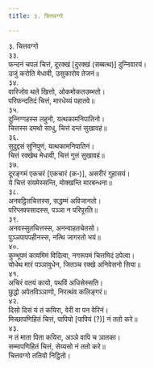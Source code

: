 ```yaml
---
title: ३. चित्तवग्गो

---
```

३. चित्तवग्गो  
३३.  
फन्दनं चपलं चित्तं, दूरक्खं [दुरक्खं (सब्बत्थ)] दुन्‍निवारयं।  
उजुं करोति मेधावी, उसुकारोव तेजनं॥  
३४.  
वारिजोव थले खित्तो, ओकमोकतउब्भतो।  
परिफन्दतिदं चित्तं, मारधेय्यं पहातवे॥  
३५.  
दुन्‍निग्गहस्स लहुनो, यत्थकामनिपातिनो।  
चित्तस्स दमथो साधु, चित्तं दन्तं सुखावहं॥  
३६.  
सुदुद्दसं सुनिपुणं, यत्थकामनिपातिनं।  
चित्तं रक्खेथ मेधावी, चित्तं गुत्तं सुखावहं॥  
३७.  
दूरङ्गमं एकचरं [एकचारं (क॰)], असरीरं गुहासयं।  
ये चित्तं संयमेस्सन्ति, मोक्खन्ति मारबन्धना॥  
३८.  
अनवट्ठितचित्तस्स, सद्धम्मं अविजानतो।  
परिप्‍लवपसादस्स, पञ्‍ञा न परिपूरति॥  
३९.  
अनवस्सुतचित्तस्स, अनन्वाहतचेतसो।  
पुञ्‍ञपापपहीनस्स, नत्थि जागरतो भयं॥  
४०.  
कुम्भूपमं कायमिमं विदित्वा, नगरूपमं चित्तमिदं ठपेत्वा।  
योधेथ मारं पञ्‍ञावुधेन, जितञ्‍च रक्खे अनिवेसनो सिया॥  
४१.  
अचिरं वतयं कायो, पथविं अधिसेस्सति।  
छुद्धो अपेतविञ्‍ञाणो, निरत्थंव कलिङ्गरं॥  
४२.  
दिसो दिसं यं तं कयिरा, वेरी वा पन वेरिनं।  
मिच्छापणिहितं चित्तं, पापियो [पापियं (?)] नं ततो करे॥  
४३.  
न तं माता पिता कयिरा, अञ्‍ञे वापि च ञातका।  
सम्मापणिहितं चित्तं, सेय्यसो नं ततो करे॥  
चित्तवग्गो ततियो निट्ठितो।  